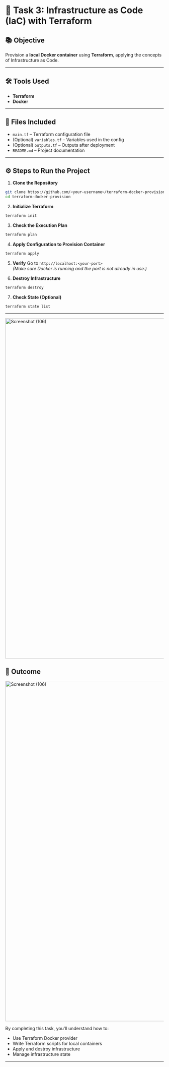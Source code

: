 # 🚀 Task 3: Infrastructure as Code (IaC) with Terraform

## 📚 Objective
Provision a **local Docker container** using **Terraform**, applying the concepts of Infrastructure as Code.

---

## 🛠 Tools Used
- **Terraform**
- **Docker**

---

## 📂 Files Included

- `main.tf` – Terraform configuration file
- (Optional) `variables.tf` – Variables used in the config
- (Optional) `outputs.tf` – Outputs after deployment
- `README.md` – Project documentation

---

## ⚙️ Steps to Run the Project

1. **Clone the Repository**
```bash
git clone https://github.com/<your-username>/terraform-docker-provision.git
cd terraform-docker-provision
```

2. **Initialize Terraform**
```bash
terraform init
```

3. **Check the Execution Plan**
```bash
terraform plan
```

4. **Apply Configuration to Provision Container**
```bash
terraform apply
```

5. **Verify**
Go to `http://localhost:<your-port>`  
*(Make sure Docker is running and the port is not already in use.)*

6. **Destroy Infrastructure**
```bash
terraform destroy
```

7. **Check State (Optional)**
```bash
terraform state list
```

---
<img width="1920" height="1080" alt="Screenshot (106)" src="https://github.com/user-attachments/assets/83b0fe11-1a28-414f-894d-3a44f589206c" />

## 🎯 Outcome
<img width="1920" height="1080" alt="Screenshot (106)" src="https://github.com/user-attachments/assets/b834c493-2cad-44de-9190-f3de65a89996" />


By completing this task, you'll understand how to:
- Use Terraform Docker provider
- Write Terraform scripts for local containers
- Apply and destroy infrastructure
- Manage infrastructure state

---

